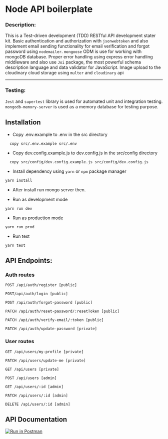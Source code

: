 # Node API boilerplate

### Description:

This is a Test-driven development (TDD) RESTful API development stater kit. Basic authentication and authorization with `jsonwebtoken` and also implement email sending functionality for email verification and forgot password using `nodemailer`. `mongoose` ODM is use for working with mongoDB database. Proper error handling using express error handling middleware and also use `Joi` package, the most powerful schema description language and data validator for JavaScript.
Image upload to the cloudinary cloud storage using `multer` and `cloudinary` api

---

### Testing:

`Jest` and `supertest` library is used for automated unit and integration testing.
`mongodb-memory-server` is used as a memory database for testing purpose.

## Installation

- Copy .env.example to .env in the src directory

```
  copy src/.env.example src/.env
```

- Copy dev.config.example.js to dev.config.js in the src/config directory

```
  copy src/config/dev.config.example.js src/config/dev.config.js
```

- Install dependency using `yarn` or `npm` package manager

```
yarn install
```

- After install run mongo server then.

- Run as development mode

```
yarn run dev
```

- Run as production mode

```
yarn run prod
```

- Run test

```
yarn test
```

## API Endpoints:

### Auth routes

```
POST /api/auth/register [public]
```

```
POST/api/auth/login [public]
```

```
POST /api/auth/forgot-password [public]
```

```
PATCH /api/auth/reset-password/:resetToken [public]
```

```
PATCH /api/auth/verify-email/:token [public]
```

```
PATCH /api/auth/update-password [private]
```

### User routes

```
GET /api/users/my-profile [private]
```

```
PATCH /api/users/update-me [private]
```

```
GET /api/users [private]
```

```
POST /api/users [admin]
```

```
GET /api/users/:id [admin]
```

```
PATCH /api/users/:id [admin]
```

```
DELETE /api/users/:id [admin]
```

## API Documentation

[![Run in Postman](https://run.pstmn.io/button.svg)](https://god.gw.postman.com/run-collection/11943934-cf3f1da6-9230-4786-8553-6d5c40e77075?action=collection%2Ffork&collection-url=entityId%3D11943934-cf3f1da6-9230-4786-8553-6d5c40e77075%26entityType%3Dcollection%26workspaceId%3De40e7746-d7c1-4cf3-a619-0b76b4aa7f9f#?env%5BAPI%3APROD%5D=W3sia2V5IjoidXJsIiwidmFsdWUiOiJodHRwczovL3RkZC1ub2RlLWFwaS1ib2lsZXJwbGF0ZS5oZXJva3VhcHAuY29tIiwiZW5hYmxlZCI6dHJ1ZX0seyJrZXkiOiJwYXNzd29yZCIsInZhbHVlIjoicGFzc3dvcmQiLCJlbmFibGVkIjp0cnVlfSx7ImtleSI6Imp3dCIsInZhbHVlIjoiIiwiZW5hYmxlZCI6dHJ1ZX1d)
